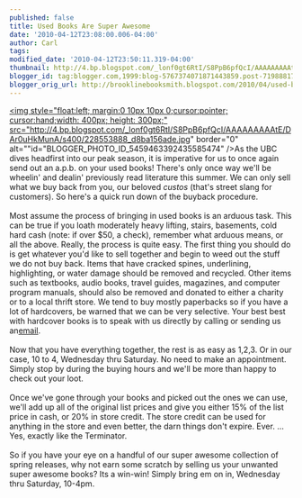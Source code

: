 ```yaml
---
published: false
title: Used Books Are Super Awesome
date: '2010-04-12T23:08:00.006-04:00'
author: Carl
tags: 
modified_date: '2010-04-12T23:50:11.319-04:00'
thumbnail: http://4.bp.blogspot.com/_lonf0gt6RtI/S8PpB6pfQcI/AAAAAAAAAtE/DAr0uHkMunA/s72-c/228553888_d8ba156ade.jpg
blogger_id: tag:blogger.com,1999:blog-5767374071871443859.post-7198881742907751078
blogger_orig_url: http://brooklinebooksmith.blogspot.com/2010/04/used-books-are-super-awesome.html
---
```


<a onblur="try {parent.deselectBloggerImageGracefully();} catch(e) {}" href="http://4.bp.blogspot.com/_lonf0gt6RtI/S8PpB6pfQcI/AAAAAAAAAtE/DAr0uHkMunA/s1600/228553888_d8ba156ade.jpg"><img style="float:left; margin:0 10px 10px 0;cursor:pointer; cursor:hand;width: 400px; height: 300px;" src="http://4.bp.blogspot.com/_lonf0gt6RtI/S8PpB6pfQcI/AAAAAAAAAtE/DAr0uHkMunA/s400/228553888_d8ba156ade.jpg" border="0" alt=""id="BLOGGER_PHOTO_ID_5459463392435585474" /></a>As the UBC dives headfirst into our peak season, it is imperative for us to once again send out an a.p.b. on your used books! There's only once way we'll be wheelin' and dealin' previously read literature this summer. We can only sell what we buy back from you, our beloved <i>custos</i> (that's street slang for customers). So here's a quick run down of the buyback procedure. <br /><br />Most assume the process of bringing in used books is an arduous task. This can be true if you loath moderately heavy lifting, stairs, basements, cold hard cash (note: if over $50, a check), remember what arduous means, or all the above. Really, the process is quite easy. The first thing you should do is get whatever you'd like to sell together and begin to weed out the stuff we do not buy back. Items that have cracked spines, underlining, highlighting, or water damage should be removed and recycled. Other items such as textbooks, audio books, travel guides, magazines, and computer program manuals, should also be removed and donated to either a charity or to a local thrift store. We tend to buy mostly paperbacks so if you have a lot of hardcovers, be warned that we can be very selective. Your best best with hardcover books is to speak with us directly by  calling or sending us an<a href="mailto:ubc@brooklinebooksmith.com">email</a>.<br /><br />Now that you have everything together, the rest is as easy as 1,2,3. Or in our case, 10 to 4, Wednesday thru Saturday. No need to make an appointment. Simply stop by during the buying hours and we'll be more than happy to check out your loot. <br /><br />Once we've gone through your books and picked out the ones we can use, we'll add up all of the original list prices and give you either 15% of the list price in cash, or 20% in store credit. The store credit can be used for anything in the store and even better, the darn things don't expire. Ever.  ... Yes, exactly like the Terminator. <br /><br />So if you have your eye on a handful of our super awesome collection of spring releases, why not earn some scratch by selling us your unwanted super awesome books? Its a win-win! Simply bring em on in, Wednesday thru Saturday, 10-4pm.